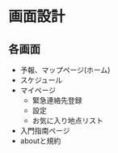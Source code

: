 # 画面設計

## 各画面
- 予報、マップページ(ホーム)
- スケジュール
- マイページ
  - 緊急連絡先登録
  - 設定
  - お気に入り地点リスト
- 入門指南ページ
- aboutと規約